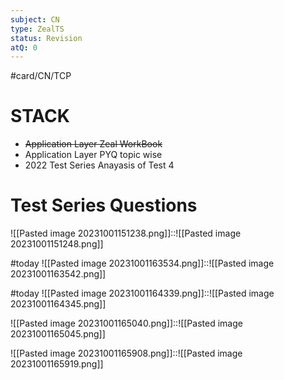```yaml
---
subject: CN
type: ZealTS
status: Revision
atQ: 0
---
```

#card/CN/TCP
# STACK
- ~~Application Layer Zeal WorkBook~~
- Application Layer PYQ topic wise
- 2022 Test Series Anayasis of Test 4


# Test Series Questions

![[Pasted image 20231001151238.png]]::![[Pasted image 20231001151248.png]] <!--SR:!2023-11-24,18,268-->

#today ![[Pasted image 20231001163534.png]]::![[Pasted image 20231001163542.png]]


#today ![[Pasted image 20231001164339.png]]::![[Pasted image 20231001164345.png]]

![[Pasted image 20231001165040.png]]::![[Pasted image 20231001165045.png]] <!--SR:!2023-12-23,42,290-->


![[Pasted image 20231001165908.png]]::![[Pasted image 20231001165919.png]] <!--SR:!2023-11-15,4,250-->
   


